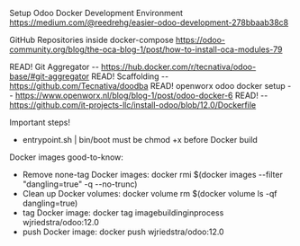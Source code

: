 Setup Odoo Docker Development Environment
https://medium.com/@reedrehg/easier-odoo-development-278bbaab38c8

GitHub Repositories inside docker-compose
https://odoo-community.org/blog/the-oca-blog-1/post/how-to-install-oca-modules-79

READ! Git Aggregator -- https://hub.docker.com/r/tecnativa/odoo-base/#git-aggregator
READ! Scaffolding -- https://github.com/Tecnativa/doodba
READ! openworx odoo docker setup -- https://www.openworx.nl/blog/blog-1/post/odoo-docker-6
READ! -- https://github.com/it-projects-llc/install-odoo/blob/12.0/Dockerfile

Important steps!
- entrypoint.sh | bin/boot must be chmod +x before Docker build

Docker images good-to-know:
- Remove none-tag Docker images: docker rmi $(docker images --filter "dangling=true" -q --no-trunc)
- Clean up Docker volumes: docker volume rm $(docker volume ls -qf dangling=true)
- tag Docker image: docker tag imagebuildinginprocess wjriedstra/odoo:12.0
- push Docker image: docker push wjriedstra/odoo:12.0